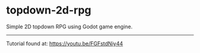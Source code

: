 # topdown-2d-rpg
Simple 2D topdown RPG using Godot game engine.

---
Tutorial found at:
https://youtu.be/FGFstdNiy44
